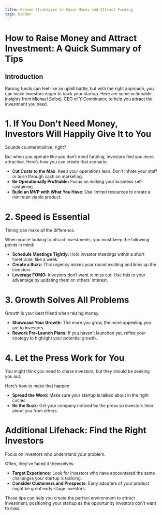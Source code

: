 ```yaml
---
title: Proven Strategies to Raise Money and Attract Funding
tags: hidden
---
```

<div class="article-header"> 

# How to Raise Money and Attract Investment: A Quick Summary of Tips

</div>

## Introduction

Raising funds can feel like an uphill battle, but with the right approach, you can make investors eager to back your startup. Here are some actionable insights from Michael Seibel, CEO of Y Combinator, to help you attract the investment you need.

<div class="article-header"> 

# 1. If You Don't Need Money, Investors Will Happily Give It to You

Sounds counterintuitive, right?

</div>


 But when you operate like you don’t need funding, investors find you more attractive. Here’s how you can create that scenario:

- **Cut Costs to the Max:** Keep your operations lean. Don’t inflate your staff or burn through cash on marketing.
- **Be Operationally Profitable:** Focus on making your business self-sustaining.
- **Build an MVP with What You Have:** Use limited resources to create a minimum viable product.

<div class="article-header">

# 2. Speed is Essential

Timing can make all the difference.

</div>

When you're looking to attract investments, you must keep the following points in mind:

- **Schedule Meetings Tightly:** Hold investor meetings within a short timeframe, like a week.
- **Create a Buzz:** This urgency makes your round exciting and lines up the investors.
- **Leverage FOMO:** Investors don’t want to miss out. Use this to your advantage by updating them on others’ interest.

<div class="article-header">

# 3. Growth Solves All Problems

Growth is your best friend when raising money.

</div>


- **Showcase Your Growth:** The more you grow, the more appealing you are to investors.
- **Rework Pre-Launch Plans:** If you haven’t launched yet, refine your strategy to highlight your potential growth.

<div class="article-header">

# 4. Let the Press Work for You

You might think you need to chase investors, but they should be seeking you out.

</div>

Here’s how to make that happen:

- **Spread the Word:** Make sure your startup is talked about in the right circles.
- **Be the Buzz:** Get your company noticed by the press so investors hear about you from others.

<div class="article-header">

# Additional Lifehack: Find the Right Investors

Focus on investors who understand your problem.

</div>

Often, they’ve faced it themselves:

- **Target Experience:** Look for investors who have encountered the same challenges your startup is tackling.
- **Consider Customers and Prospects:** Early adopters of your product might be great early-stage investors.

These tips can help you create the perfect environment to attract investment, positioning your startup as the opportunity investors don’t want to miss.